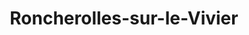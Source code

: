 ---
title: Roncherolles-sur-le-Vivier
url: /roncherolles-sur-le-vivier/
latitude: 49.467
longitude: 1.183
---